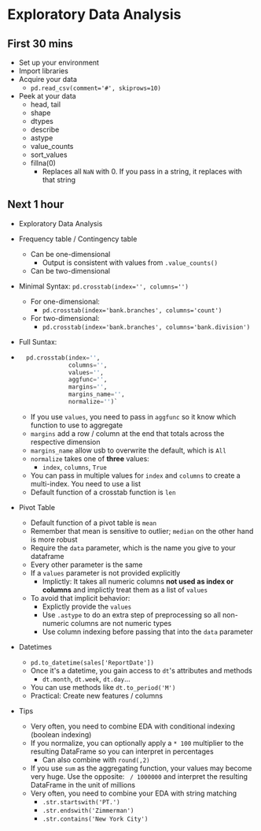 # Exploratory Data Analysis

## First 30 mins
- Set up your environment
- Import libraries
- Acquire your data
    - `pd.read_csv(comment='#', skiprows=10)`
- Peek at your data
    - head, tail
    - shape
    - dtypes
    - describe
    - astype
    - value_counts
    - sort_values
    - fillna(0) 
        - Replaces all `NaN` with 0. If you pass in a string, it replaces with that string

## Next 1 hour
- Exploratory Data Analysis
- Frequency table / Contingency table
    - Can be one-dimensional
        - Output is consistent with values from `.value_counts()`
    - Can be two-dimensional
- Minimal Syntax: `pd.crosstab(index='', columns='')`
    - For one-dimensional:
        - `pd.crosstab(index='bank.branches', columns='count')`
    - For two-dimensional:
        - `pd.crosstab(index='bank.branches', columns='bank.division')`
- Full Suntax:
- ```py
    pd.crosstab(index='',
                columns='', 
                values='', 
                aggfunc='', 
                margins='', 
                margins_name='', 
                normalize='')`
    ```
    - If you use `values`, you need to pass in `aggfunc` so it know which function to use to aggregate
    - `margins` add a row / column at the end that totals across the respective dimension
    - `margins_name` allow usb to overwrite the default, which is `All`
    - `normalize` takes one of **three** values:
        - `index`, `columns`, `True`
    - You can pass in multiple values for `index` and `columns` to create a multi-index. You need to use a list
    - Default function of a crosstab function is `len`

- Pivot Table
    - Default function of a pivot table is `mean`
    - Remember that mean is sensitive to outlier; `median` on the other hand is more robust
    - Require the `data` parameter, which is the name you give to your dataframe
    - Every other parameter is the same
    - If a `values` parameter is not provided explicitly
        - Implictly: It takes all numeric columns **not used as index or columns** and implictly treat them as a list of `values`
    - To avoid that implicit behavior:
        - Explictly provide the `values`
        - Use `.astype` to do an extra step of preprocessing so all non-numeric columns are not numeric types
        - Use column indexing before passing that into the `data` parameter

- Datetimes
    - `pd.to_datetime(sales['ReportDate'])`
    - Once it's a datetime, you gain access to `dt`'s attributes and methods
        - `dt.month`, `dt.week`, `dt.day`...
    - You can use methods like `dt.to_period('M')`
    - Practical: Create new features / columns

- Tips
    - Very often, you need to combine EDA with conditional indexing (boolean indexing)
    - If you normalize, you can optionally apply a `* 100` multiplier to the resulting DataFrame so you can interpret in percentages
        - Can also combine with `round(,2)`
    - If you use `sum` as the aggregating function, your values may become very huge. Use the opposite: ` / 1000000` and interpret the resulting DataFrame in the unit of millions
    - Very often, you need to combine your EDA with string matching
        - `.str.startswith('PT.')`
        - `.str.endswith('Zimmerman')`
        - `.str.contains('New York City')`

